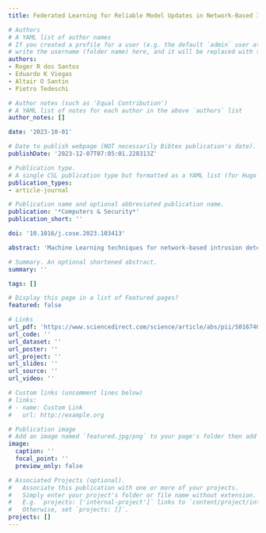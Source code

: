 ```yaml
---
title: Federated Learning for Reliable Model Updates in Network-Based Intrusion Detection

# Authors
# A YAML list of author names
# If you created a profile for a user (e.g. the default `admin` user at `content/authors/admin/`), 
# write the username (folder name) here, and it will be replaced with their full name and linked to their profile.
authors:
- Roger R dos Santos
- Eduardo K Viegas
- Altair O Santin
- Pietro Tedeschi

# Author notes (such as 'Equal Contribution')
# A YAML list of notes for each author in the above `authors` list
author_notes: []

date: '2023-10-01'

# Date to publish webpage (NOT necessarily Bibtex publication's date).
publishDate: '2023-12-07T07:05:01.228313Z'

# Publication type.
# A single CSL publication type but formatted as a YAML list (for Hugo requirements).
publication_types:
- article-journal

# Publication name and optional abbreviated publication name.
publication: '*Computers & Security*'
publication_short: ''

doi: '10.1016/j.cose.2023.103413'

abstract: 'Machine Learning techniques for network-based intrusion detection are widely adopted in the scientific literature. Besides being highly variable, network traffic behavior changes over time, demanding proposed schemes to be periodically updated to ensure their reliability. Unfortunately, their efficiency is significantly limited in production environments. This paper proposes a new Federated Learning model for reliable network-based intrusion detection with highly confident model updates over time. Our proposed scheme assesses the classification reliability in an unsupervised fashion and rejects potential misclassifications even when outdated. In addition, it significantly eases the model update cost by conducting it in a Federated Learning rationale. To evaluate the effectiveness of our solution, we conduct an experimental campaign with a new dataset, MAWIFlow, with over 7 TB of real network traffic spanning a year. The achieved results of our proposed model are striking. It respectively improves the average false-positive and false-negative rates by up to 12% and 9.6% when no model updates are conducted. If done so, it can further improve the false-positive rate by up to 13% while rejecting only 3.6% of events and demanding only 0.3% of events for model updates. Further, the comparison against the traditional Federated Learning approach confirms our model's remarkable performance in several scenarios. Finally, the quality and viability of our solution do prove that our approach can be successfully adopted for improving the accuracy and efficiency of classification systems in real-world scenarios where outdated models are prevalent and pave the way for future research in the area.'

# Summary. An optional shortened abstract.
summary: ''

tags: []

# Display this page in a list of Featured pages?
featured: false

# Links
url_pdf: 'https://www.sciencedirect.com/science/article/abs/pii/S0167404823003231'
url_code: ''
url_dataset: ''
url_poster: ''
url_project: ''
url_slides: ''
url_source: ''
url_video: ''

# Custom links (uncomment lines below)
# links:
# - name: Custom Link
#   url: http://example.org

# Publication image
# Add an image named `featured.jpg/png` to your page's folder then add a caption below.
image:
  caption: ''
  focal_point: ''
  preview_only: false

# Associated Projects (optional).
#   Associate this publication with one or more of your projects.
#   Simply enter your project's folder or file name without extension.
#   E.g. `projects: ['internal-project']` links to `content/project/internal-project/index.md`.
#   Otherwise, set `projects: []`.
projects: []
---
```

